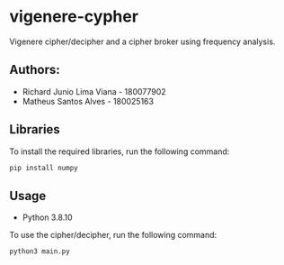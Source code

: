 # vigenere-cypher

Vigenere cipher/decipher and a cipher broker using frequency analysis.

## Authors:

- Richard Junio Lima Viana - 180077902
- Matheus Santos Alves - 180025163

## Libraries

To install the required libraries, run the following command:

```bash
pip install numpy
```

## Usage

- Python 3.8.10

To use the cipher/decipher, run the following command:

```bash
python3 main.py
```
